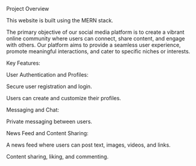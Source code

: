Project Overview

This website is built using the MERN stack.

The primary objective of our social media platform is to create a vibrant online community where users can connect, share content, and engage with others. Our platform aims to provide a seamless user experience, promote meaningful interactions, and cater to specific niches or interests.

Key Features:

User Authentication and Profiles:

Secure user registration and login.

Users can create and customize their profiles.

Messaging and Chat:

Private messaging between users.

News Feed and Content Sharing:

A news feed where users can post text, images, videos, and links.

Content sharing, liking, and commenting.


